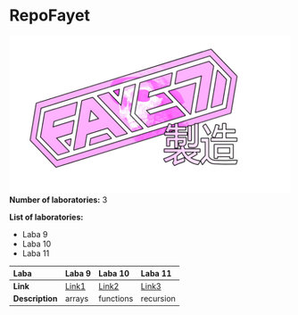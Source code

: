 # RepoFayet
![logo](shots/fayetprod.png)
**Number of laboratories:** 3

**List of laboratories:**
- Laba 9
- Laba 10
- Laba 11

| Laba      | Laba 9  | Laba 10 | Laba 11 |
|:----------|:--------|:--------|:--------|
| **Link**      |[Link1](shots/ShotLaba9.png)|[Link2](shots/ShotLaba10.png)|[Link3](shots/ShotLaba11.png)|
|**Description**|arrays|functions|recursion|
